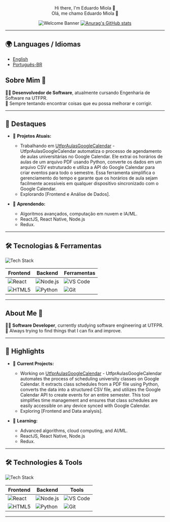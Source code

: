 <div align="center">
Hi there, I'm Eduardo Miola 👋  <br>
Olá, me chamo Eduardo Miola 👋  

![Welcome Banner](https://media0.giphy.com/media/v1.Y2lkPTc5MGI3NjExa2N0d24yYnVjZmJnMzFqdzZxeDF0eTM2emdjaW53d2gyZmRqemdxaCZlcD12MV9pbnRlcm5hbF9naWZfYnlfaWQmY3Q9Zw/eJG93okDlbbMSWreuz/giphy.webp)
[![Anurag's GitHub stats](https://github-readme-stats.vercel.app/api?username=EduardoMiola)](https://github.com/anuraghazra/github-readme-stats)
</div>

---

## 🌍 Languages / Idiomas
- [English](#about-me-🚀)
- [Português-BR](#sobre-mim-🚀)

## Sobre Mim 🚀

👨‍💻 **Desenvolvedor de Software**, atualmente cursando Engenharia de Software na UTFPR.  
🎯 Sempre tentando encontrar coisas que eu possa melhorar e corrigir.

---

## 📌 Destaques

- 🔭 **Projetos Atuais:**  
  - Trabalhando em [UtfprAulasGoogleCalendar](https://github.com/EduardoMiola/UtfprAulasGoogleCalendar) - UtfprAulasGoogleCalendar automatiza o processo de agendamento de aulas universitárias no Google Calendar. Ele extrai os horários de aulas de um arquivo PDF usando Python, converte os dados em um arquivo CSV estruturado e utiliza a API do Google Calendar para criar eventos para todo o semestre. Essa ferramenta simplifica o gerenciamento do tempo e garante que os horários de aula sejam facilmente acessíveis em qualquer dispositivo sincronizado com o Google Calendar.  
  - Explorando [Frontend e Análise de Dados].  

- 🌱 **Aprendendo:**  
  - Algoritmos avançados, computação em nuvem e IA/ML.
  - ReactJS, React Native, Node.js
  - Redux.

---

## 🛠️ Tecnologias & Ferramentas

![Tech Stack](https://img.shields.io/badge/-Languages%20%26%20Tools-blue?style=flat-square&logo=visual-studio-code&logoColor=white)

| Frontend | Backend | Ferramentas |
|----------|---------|-------------|
| ![React](https://img.shields.io/badge/-React-blue?logo=react) | ![Node.js](https://img.shields.io/badge/-Node.js-green?logo=node.js) | ![VS Code](https://img.shields.io/badge/-VS_Code-blue?logo=visual-studio-code) |
| ![HTML5](https://img.shields.io/badge/-HTML5-orange?logo=html5) | ![Python](https://img.shields.io/badge/-Python-blue?logo=python) | ![Git](https://img.shields.io/badge/-Git-black?logo=git) |
---

## About Me 🚀

👨‍💻 **Software Developer**, currently studying software engineering at UTFPR.  
🎯 Always trying to find things that I can fix and improve.

---

## 📌 Highlights

- 🔭 **Current Projects:**  
  - Working on [UtfprAulasGoogleCalendar](https://github.com/EduardoMiola/UtfprAulasGoogleCalendar) - UtfprAulasGoogleCalendar automates the process of scheduling university classes on Google Calendar. It extracts class schedules from a PDF file using Python, converts the data into a structured CSV file, and utilizes the Google Calendar API to create events for an entire semester. This tool simplifies time management and ensures that class schedules are easily accessible on any device synced with Google Calendar.  
  - Exploring [Frontend and Data analysis].  

- 🌱 **Learning:**  
  - Advanced algorithms, cloud computing, and AI/ML.
  - ReactJS, React Native, Node.js
  - Redux.

---

## 🛠️ Technologies & Tools

![Tech Stack](https://img.shields.io/badge/-Languages%20%26%20Tools-blue?style=flat-square&logo=visual-studio-code&logoColor=white)

| Frontend | Backend | Tools |
|----------|---------|-------|
| ![React](https://img.shields.io/badge/-React-blue?logo=react) | ![Node.js](https://img.shields.io/badge/-Node.js-green?logo=node.js) | ![VS Code](https://img.shields.io/badge/-VS_Code-blue?logo=visual-studio-code) |
| ![HTML5](https://img.shields.io/badge/-HTML5-orange?logo=html5) | ![Python](https://img.shields.io/badge/-Python-blue?logo=python) | ![Git](https://img.shields.io/badge/-Git-black?logo=git) |

---
